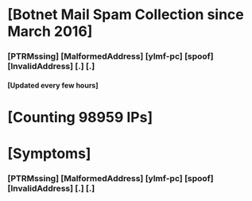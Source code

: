 # [Botnet Mail Spam Collection since March 2016]
### [PTRMssing] [MalformedAddress] [ylmf-pc] [spoof] [InvalidAddress] [.] [.]
#### [Updated every few hours]

# [Counting 98959 IPs]

# [Symptoms] 
###   [PTRMssing] [MalformedAddress] [ylmf-pc] [spoof] [InvalidAddress] [.] [.]
